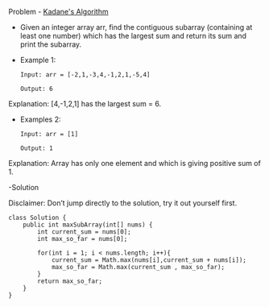 Problem - [Kadane's Algorithm](https://leetcode.com/problems/maximum-subarray/)

- Given an integer array arr, find the contiguous subarray (containing at least one number) which
has the largest sum and return its sum and print the subarray.

- Example 1:

      Input: arr = [-2,1,-3,4,-1,2,1,-5,4] 
 
      Output: 6 

Explanation: [4,-1,2,1] has the largest sum = 6. 

- Examples 2: 

      Input: arr = [1] 

      Output: 1 

Explanation: Array has only one element and which is giving positive sum of 1. 

-Solution

Disclaimer: Don’t jump directly to the solution, try it out yourself first. 

```
class Solution {
    public int maxSubArray(int[] nums) {
        int current_sum = nums[0];
        int max_so_far = nums[0];
        
        for(int i = 1; i < nums.length; i++){
            current_sum = Math.max(nums[i],current_sum + nums[i]);
            max_so_far = Math.max(current_sum , max_so_far);
        }
        return max_so_far;
    }
}
```
